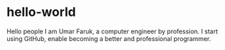 # hello-world
Hello people
I am Umar Faruk, a computer engineer by profession.
I start using GitHub, enable becoming a better and professional programmer.
